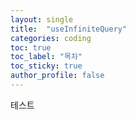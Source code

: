 ```yaml
---
layout: single
title:  "useInfiniteQuery"
categories: coding
toc: true
toc_label: "목차"
toc_sticky: true
author_profile: false
---
```


테스트